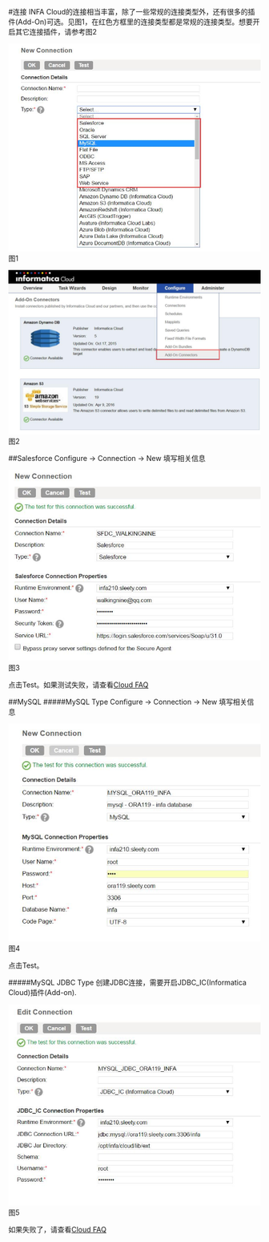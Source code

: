 #连接
INFA Cloud的连接相当丰富，除了一些常规的连接类型外，还有很多的插件(Add-On)可选。见图1，在红色方框里的连接类型都是常规的连接类型。想要开启其它连接插件，请参考图2

![连接列表](cloud_Connection_list.jpg) 图1

![连接插件](cloud_Connection_addon.jpg) 图2

##Salesforce
Configure -> Connection -> New 填写相关信息

![SFDC Connection](SFDC_Connection_successful.jpg) 图3

点击Test。如果测试失败，请查看[Cloud FAQ](../../FAQ/CLOUD/README.md)


##MySQL
#####MySQL Type
Configure -> Connection -> New 填写相关信息

![MySQL Connection](MYSQL_Connection_successful.jpg) 图4

点击Test。

#####MySQL JDBC Type
创建JDBC连接，需要开启JDBC_IC(Informatica Cloud)插件(Add-on).

![MYSQL JDBC CONNECTION](cloud_JDBC_Connection_successful.jpg) 图5

如果失败了，请查看[Cloud FAQ](../../FAQ/CLOUD/README.md)

